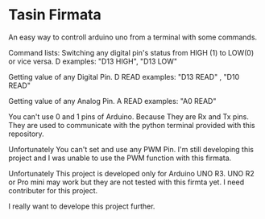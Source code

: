 # Tasin Firmata
An easy way to controll arduino uno from a terminal with some commands.

Command lists:
  Switching any digital pin's status from HIGH (1) to LOW(0) or vice versa.
  D<pin> <stat>
  examples: "D13 HIGH", "D13 LOW"
  
  Getting value of any Digital Pin.
  D<pin> READ
  examples: "D13 READ" , "D10 READ"
  
  Getting value of any Analog Pin.
  A<pin> READ
  examples: "A0 READ"
 
 You can't use 0 and 1 pins of Arduino. Because They are Rx and Tx pins. They are used to communicate with the python terminal
 provided with this repository.
 
 Unfortunately You can't set and use any PWM Pin. I'm still developing this project and I was unable to use the PWM function with this firmata.
 
 Unfortunately This project is developed only for Arduino UNO R3. UNO R2 or Pro mini may work but they are not tested with this firmta yet.
 I need contributer for this project.
 
 I really want to develope this project further.
